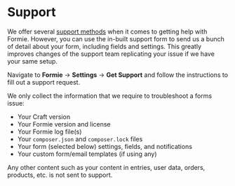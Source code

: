# Support
We offer several [support methods](docs:support/get-support) when it comes to getting help with Formie. However, you can use the in-built support form to send us a bunch of detail about your form, including fields and settings. This greatly improves changes of the support team replicating your issue if we have your same setup.

Navigate to **Formie** → **Settings** → **Get Support** and follow the instructions to fill out a support request.

We only collect the information that we require to troubleshoot a forms issue:
- Your Craft version
- Your Formie version and license
- Your Formie log file(s)
- Your `composer.json` and `composer.lock` files
- Your form (selected below) settings, fields, and notifications
- Your custom form/email templates (if using any)

Any other content such as your content in entries, user data, orders, products, etc. is not sent to support.